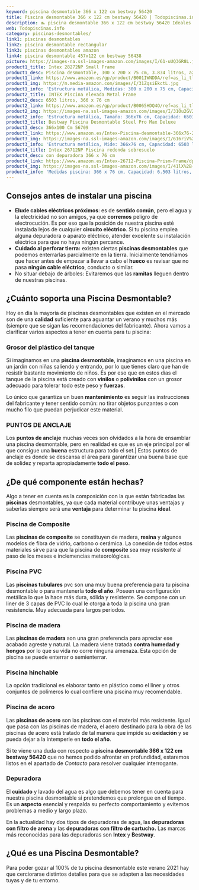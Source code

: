 ```yaml
---
keyword: piscina desmontable 366 x 122 cm bestway 56420
title: Piscina desmontable 366 x 122 cm bestway 56420 | Todopiscinas.info
description: 🏊 piscina desmontable 366 x 122 cm bestway 56420 Ideales para este verano 2021. Aquí puedes comprar piscina desmontable 366 x 122 cm bestway 56420 y comparar con otras similares. No dejes escapar piscina desmontable 366 x 122 cm bestway 56420 a un precio realmente tentador.
web: Todopiscinas.info
category: piscinas-desmontables/
link1: piscinas desmontables
link2: piscina desmontable rectangular
link3: piscinas desmontables amazon
link4: piscina desmontable 457x122 cm bestway 56438
picture: https://images-na.ssl-images-amazon.com/images/I/61-uUQ3GR8L.jpg
product1_title: Intex 28272NP Small Frame
product1_desc: Piscina desmontable, 300 x 200 x 75 cm, 3.834 litros, azul
product1_link: https://www.amazon.es/gp/product/B001IWNDDA/ref=as_li_tl?ie=UTF8&camp=3638&creative=24630&creativeASIN=B001IWNDDA&linkCode=as2&tag=todopiscinas0e-21&linkId=25b9d647487c889cb6ef56ed63f50ca1
product1_img: https://m.media-amazon.com/images/I/31ZqsiEkctL.jpg
product1_info: 'Estructura metálica, Medidas: 300 x 200 x 75 cm, Capacidad: 3.834 litros, Para 6 personas (+ 6 años), Fácil montaje, Forma rectangular'
product2_title: INTEX Piscina elevada Metal Frame
product2_desc: 6503 litros, 366 x 76 cm
product2_link: https://www.amazon.es/gp/product/B0065HDQ4O/ref=as_li_tl?ie=UTF8&camp=3638&creative=24630&creativeASIN=B0065HDQ4O&linkCode=as2&tag=todopiscinas0e-21&linkId=ed2430e3ba564d3527ee103df33ed7b3
product2_img: https://images-na.ssl-images-amazon.com/images/I/31Ou2GV2SAL.jpg
product2_info: 'Estructura metálica, Tamaño: 366x76 cm, Capacidad: 6503 litros, Forma circular, De 4 a 7 personas (+6 años)'
product3_title: Bestway Piscina Desmontable Steel Pro Max Deluxe
product3_desc: 366x100 Cm 56709
product3_link: https://www.amazon.es/Intex-Piscina-desmontable-366x76-28210NP/dp/B0065HDQ4O?__mk_es_ES=%C3%85M%C3%85%C5%BD%C3%95%C3%91&crid=25UQGV9HG2INI&dchild=1&keywords=piscinas+desmontables&qid=1615854176&sprefix=piscinas+dem%2Caps%2C201&sr=8-5&linkCode=ll1&tag=todopiscinas0e-21&linkId=34f200977c6cbaab1f3f4d9ac0e64755&language=es_ES&ref_=as_li_ss_tl
product3_img: https://images-na.ssl-images-amazon.com/images/I/616riV%2BiY3L.jpg
product3_info: 'Estructura metálica, Mide: 366x76 cm, Capacidad: 6503 litros, De 4 a 7 personas mayores de 6 años, Forma circular, Tecnología Super-Tough'
product4_title: Intex 26712NP Piscina redonda sobresuelo
product4_desc: con depuradora 366 x 76 cm
product4_link: https://www.amazon.es/Intex-26712-Piscina-Prism-Frame/dp/B07FB823GL?__mk_es_ES=%C3%85M%C3%85%C5%BD%C3%95%C3%91&dchild=1&keywords=piscinas+desmontables+con+depuradora&qid=1615936418&sr=8-5&linkCode=ll1&tag=todopiscinas0e-21&linkId=d98699de7830cd471766fa1daa36de34&language=es_ES&ref_=as_li_ss_tl
product4_img: https://images-na.ssl-images-amazon.com/images/I/41lX%2B-YpibL.jpg
product4_info: 'Medidas piscina: 366 x 76 cm, Capacidad: 6.503 litros, Incluye depuradora de cartucha A, Lona resistente triple capa'
---
```




## Consejos antes de instalar una piscina



*   **Elude cables eléctricos próximos**: es de **sentido común**, pero el agua y la electricidad no son amigos, ya que **corremos** peligro de electrocución. Es por eso que la posición de nuestra piscina esté instalada lejos de cualquier **circuito eléctrico**. Si tu piscina emplea alguna depuradora o aparato eléctrico, atender excelente su instalación eléctrica para que no haya ningún percance.
*   **Cuidado al perforar tierra:** existen ciertas **piscinas desmontables** que podemos enterrarlas parcialmente en la tierra. Inicialmente tendríamos que hacer antes de empezar a llevar a cabo el **hueco** es revisar que no pasa **ningún cable eléctrico**, conducto o similar.
*   No situar debajo de árboles: Evitaremos que las **ramitas** lleguen dentro de nuestras piscinas.


## ¿Cuánto soporta una Piscina Desmontable?

Hoy en dia la mayoría de piscinas desmontables que existen en el mercado son de una **calidad** suficiente para aguantar un verano y muchos más (siempre que se sigan las recomendaciones del fabricante). Ahora vamos a clarificar varios aspectos a tener en cuenta para tu piscina:


### Grosor del plástico del tanque

Si imaginamos en una **piscina desmontable**, imaginamos en una piscina en un jardín con niñas saliendo y entrando, por lo que tienes claro que han de resistir bastante movimiento de niños. Es por eso que en estos días el tanque de la piscina está creado con **vinilos** o **polivinilos** con un grosor adecuado para tolerar todo este peso y **fuerzas**.

Lo único que garantiza un	 buen **mantenimiento** es seguir las instrucciones del fabricante y tener sentido común: no tirar objetos punzantes o con mucho filo que puedan perjudicar este material.


### PUNTOS DE ANCLAJE

Los **puntos de anclaje** muchas veces son olvidados a la hora de ensamblar una piscina desmontable, pero en realidad es que es un eje principal por el que consigue una **buena** estructura para todo el set.| Estos puntos de anclaje es donde se descansa el área para garantizar una buena base que de solidez y reparta apropiadamente **todo el peso**.


## ¿De qué componente están hechas?

Algo a tener en cuenta es la composición con la que están fabricadas las **piscinas** desmontables, ya que cada material contribuye unas ventajas y saberlas siempre será una **ventaja** para determinar tu piscina **ideal**.


### Piscina de Composite

Las **piscinas de composite** se constituyen de madera, **resina** y algunos modelos de fibra de vidrio, carbono o cerámica. La conexión de todos estos materiales sirve para que la piscina de **composite** sea muy resistente al paso de los meses e inclemencias meteorológicas.


### Piscina  PVC

Las **piscinas tubulares** pvc son una muy buena preferencia para tu piscina desmontable o para mantenerla **todo el año**. Poseen una configuración metálica lo que la hace más dura, sólida y resistente. Se compone con un liner de 3 capas de PVC lo cual le otorga a toda la piscina una gran resistencia. Muy adecuada para largos periodos.


### Piscina de madera

Las **piscinas de madera** son una gran preferencia para apreciar ese acabado agreste y natural. La madera viene tratada **contra humedad y hongos** por lo que su vida no corre ninguna amenaza. Esta opción de piscina se puede enterrar o semienterrar.


### Piscina hinchable

 La opción tradicional es elaborar tanto en plástico como el liner y otros conjuntos de polímeros lo cual confiere una piscina muy recomendable.


### Piscina de acero

Las **piscinas de acero** son las piscinas con el material más resistente. Igual que pasa con las piscinas de madera, el acero destinado para la obra de las piscinas de acero está tratado de tal manera que impide su **oxidación** y se pueda dejar a la intemperie en **todo el año**.

Si te viene una duda con respecto a **piscina desmontable 366 x 122 cm bestway 56420** que no hemos podido afrontar en profundidad, estaremos listos en el apartado de _Contacto_ para resolver cualquier interrogante.


### Depuradora

El **cuidado** y lavado del agua es algo que debemos tener en cuenta para nuestra piscina desmontable si pretendemos que prolongue en el tiempo. Es un **aspecto** esencial y respalda su perfecto comportamiento y evitemos problemas a medio y largo plazo.

En la actualidad hay dos tipos de depuradoras de agua, las **depuradoras con filtro de arena** y  las **depuradoras** **con filtro de cartucho.** Las marcas más reconocidas para las depuradoras son **Intex** y **Bestway**.

<brand-panel :title=product1_title :desc=product1_desc :img=product1_img :link=product1_link></brand-panel>

<external-banner></external-banner>

## ¿Qué es una Piscina Desmontable?



Para poder gozar al 100% de tu piscina desmontable este verano 2021 hay que cerciorarse distintos detalles para que se adapten a las necesidades tuyas y de tu entorno.

<stats-list :link1=link1 :link2=link2 :link3=link3 :link4=link4 :category=category></stats-list>